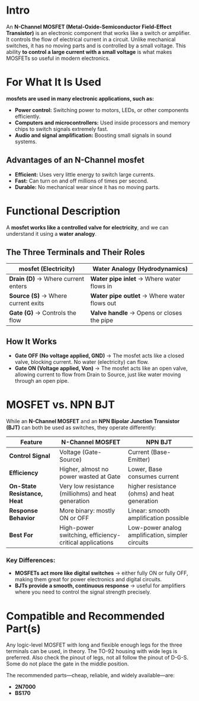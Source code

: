 # Intro  
An **N-Channel MOSFET (Metal-Oxide-Semiconductor Field-Effect Transistor)** is an electronic component that works like a switch or amplifier. It controls the flow of electrical current in a circuit. Unlike mechanical switches, it has no moving parts and is controlled by a small voltage.
This ability **to control a large current with a small voltage** is what makes MOSFETs so useful in modern electronics. 

# For What It Is Used  
**mosfets are used in many electronic applications, such as:**  
* **Power control:** Switching power to motors, LEDs, or other components efficiently.  
* **Computers and microcontrollers:** Used inside processors and memory chips to switch signals extremely fast.  
* **Audio and signal amplification:** Boosting small signals in sound systems.  

## Advantages of an N-Channel mosfet  
* **Efficient:** Uses very little energy to switch large currents.  
* **Fast:** Can turn on and off millions of times per second.  
* **Durable:** No mechanical wear since it has no moving parts.  

# Functional Description  

A **mosfet works like a controlled valve for electricity**, and we can understand it using a **water analogy**.  

## The Three Terminals and Their Roles  

| **mosfet (Electricity)** | **Water Analogy (Hydrodynamics)** |
|--------------------------|----------------------------------|
| **Drain (D)** → Where current enters | **Water pipe inlet** → Where water flows in |
| **Source (S)** → Where current exits | **Water pipe outlet** → Where water flows out |
| **Gate (G)** → Controls the flow | **Valve handle** → Opens or closes the pipe |

## How It Works  
- **Gate OFF (No voltage applied, GND)** → The mosfet acts like a closed valve, blocking current. No water (electricity) can flow.  
- **Gate ON (Voltage applied, Von)** → The mosfet acts like an open valve, allowing current to flow from Drain to Source, just like water moving through an open pipe.  


# MOSFET vs. NPN BJT  

While an **N-Channel MOSFET** and an **NPN Bipolar Junction Transistor (BJT)** can both be used as switches, they operate differently:  

| **Feature**            | **N-Channel MOSFET** | **NPN BJT** |
|------------------------|---------------------|------------|
| **Control Signal**      | Voltage (Gate-Source) | Current (Base-Emitter) |
| **Efficiency**         | Higher, almost no power wasted at Gate | Lower, Base consumes current |
| **On-State Resistance, Heat** | Very low resistance (milliohms) and heat generation | higher resistance (ohms) and heat generation |
| **Response Behavior**  | More binary: mostly ON or OFF | Linear: smooth amplification possible |
| **Best For**           | High-power switching, efficiency-critical applications | Low-power analog amplification, simpler circuits |

### **Key Differences:**
- **MOSFETs act more like digital switches** → either fully ON or fully OFF, making them great for power electronics and digital circuits.  
- **BJTs provide a smooth, continuous response** → useful for amplifiers where you need to control the signal strength precisely.  

# Compatible and Recommended Part(s)  
Any logic-level MOSFET with long and flexible enough legs for the three terminals can be used, in theory. The TO-92 housing with wide legs is preferred. Also check the pinout of legs, not all follow the pinout of D-G-S. Some do not place the gate in the middle position.  

The recommended parts—cheap, reliable, and widely available—are:  
- **2N7000**  
- **BS170**  
